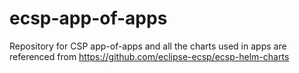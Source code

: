 # ecsp-app-of-apps
Repository for CSP app-of-apps and all the charts used in apps are referenced from https://github.com/eclipse-ecsp/ecsp-helm-charts
